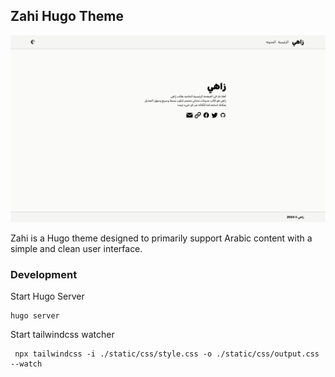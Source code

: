 ## Zahi Hugo Theme
![img](./imgs/img.png)

Zahi is a Hugo theme designed to primarily support Arabic content with a simple and clean user interface.


### Development
Start Hugo Server 
```
hugo server
```

Start tailwindcss watcher
```
 npx tailwindcss -i ./static/css/style.css -o ./static/css/output.css --watch
```